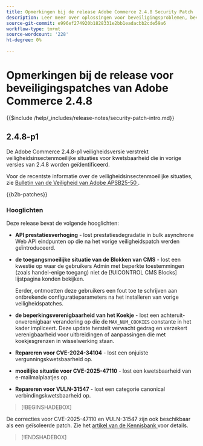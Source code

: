 ```yaml
---
title: Opmerkingen bij de release Adobe Commerce 2.4.8 Security Patch
description: Leer meer over oplossingen voor beveiligingsproblemen, beveiligingsverbeteringen en andere beveiligingsupdates die zijn opgenomen in de beveiligingspatchreleases voor Adobe Commerce versie 2.4.7.
source-git-commit: e996ef274920b1828331e2bb1eadacbb2cde59a6
workflow-type: tm+mt
source-wordcount: '228'
ht-degree: 0%

---
```



# Opmerkingen bij de release voor beveiligingspatches van Adobe Commerce 2.4.8

{{$include /help/_includes/release-notes/security-patch-intro.md}}

## 2.4.8-p1

De Adobe Commerce 2.4.8-p1 veiligheidsversie verstrekt veiligheidsinsectenmoeilijke situaties voor kwetsbaarheid die in vorige versies van 2.4.8 worden geïdentificeerd.

Voor de recentste informatie over de veiligheidsinsectenmoeilijke situaties, zie [ Bulletin van de Veiligheid van Adobe APSB25-50 ](https://helpx.adobe.com/nl/security/products/magento/apsb25-50.html).

{{b2b-patches}}

### Hooglichten

Deze release bevat de volgende hooglichten:

* **API prestatiesverhoging** - lost prestatiesdegradatie in bulk asynchrone Web API eindpunten op die na het vorige veiligheidspatch werden geïntroduceerd.<!-- AC-14078 -->

* **de toegangsmoeilijke situatie van de Blokken van CMS** - lost een kwestie op waar de gebruikers Admin met beperkte toestemmingen (zoals handel-enige toegang) niet de [!UICONTROL CMS Blocks] lijstpagina konden bekijken.

  Eerder, ontmoetten deze gebruikers een fout toe te schrijven aan ontbrekende configuratieparameters na het installeren van vorige veiligheidspatches.<!-- AC-14087 -->

* **de beperkingsverenigbaarheid van het Koekje** - lost een achteruit-onverenigbaar verandering op die de `MAX_NUM_COOKIES` constante in het kader impliceert. Deze update herstelt verwacht gedrag en verzekert verenigbaarheid voor uitbreidingen of aanpassingen die met koekjesgrenzen in wisselwerking staan.<!-- AC-14475 -->

* **Repareren voor CVE-2024-34104** - lost een onjuiste vergunningskwetsbaarheid op.<!-- AC-13917 -->

* **moeilijke situatie voor CVE-2025-47110** - lost een kwetsbaarheid van e-mailmalplaatjes op.<!-- AC-14695 -->

* **Repareren voor VULN-31547** - lost een categorie canonical verbindingskwetsbaarheid op.<!-- AC-14713 -->

>[!BEGINSHADEBOX]

De correcties voor CVE-2025-47110 en VULN-31547 zijn ook beschikbaar als een geïsoleerde patch. Zie het [ artikel van de Kennisbank ](https://experienceleague.adobe.com/en/docs/commerce-knowledge-base/kb/troubleshooting/known-issues-patches-attached/security-update-available-for-adobe-commerce-apsb25-50) voor details.

>[!ENDSHADEBOX]
